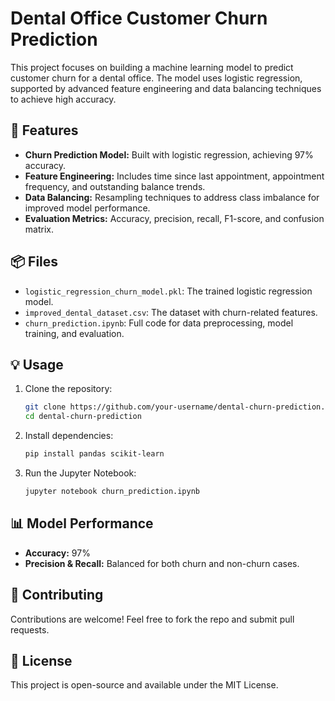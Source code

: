 
# Dental Office Customer Churn Prediction

This project focuses on building a machine learning model to predict customer churn for a dental office. The model uses logistic regression, supported by advanced feature engineering and data balancing techniques to achieve high accuracy.

## 🚀 Features
- **Churn Prediction Model:** Built with logistic regression, achieving 97% accuracy.
- **Feature Engineering:** Includes time since last appointment, appointment frequency, and outstanding balance trends.
- **Data Balancing:** Resampling techniques to address class imbalance for improved model performance.
- **Evaluation Metrics:** Accuracy, precision, recall, F1-score, and confusion matrix.

## 📦 Files
- `logistic_regression_churn_model.pkl`: The trained logistic regression model.
- `improved_dental_dataset.csv`: The dataset with churn-related features.
- `churn_prediction.ipynb`: Full code for data preprocessing, model training, and evaluation.

## 💡 Usage
1. Clone the repository:
   ```bash
   git clone https://github.com/your-username/dental-churn-prediction.git
   cd dental-churn-prediction
   ```

2. Install dependencies:
   ```bash
   pip install pandas scikit-learn
   ```

3. Run the Jupyter Notebook:
   ```bash
   jupyter notebook churn_prediction.ipynb
   ```

## 📊 Model Performance
- **Accuracy:** 97%
- **Precision & Recall:** Balanced for both churn and non-churn cases.

## 🤝 Contributing
Contributions are welcome! Feel free to fork the repo and submit pull requests.

## 📜 License
This project is open-source and available under the MIT License.

